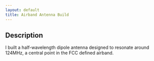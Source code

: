 ```yaml
---
layout: default
title: Airband Antenna Build
---
```


## Description

I built a half-wavelength dipole antenna designed to resonate around 124MHz, a central point in the FCC defined airband.

